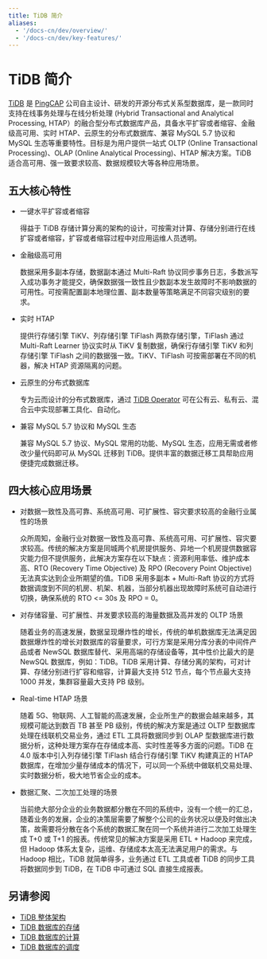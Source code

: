 ```yaml
---
title: TiDB 简介
aliases:
  - '/docs-cn/dev/overview/'
  - '/docs-cn/dev/key-features/'
---
```


# TiDB 简介

[TiDB](https://github.com/pingcap/tidb) 是 [PingCAP](https://pingcap.com/about-cn/) 公司自主设计、研发的开源分布式关系型数据库，是一款同时支持在线事务处理与在线分析处理 (Hybrid Transactional and Analytical Processing, HTAP）的融合型分布式数据库产品，具备水平扩容或者缩容、金融级高可用、实时 HTAP、云原生的分布式数据库、兼容 MySQL 5.7 协议和 MySQL 生态等重要特性。目标是为用户提供一站式 OLTP (Online Transactional Processing)、OLAP (Online Analytical Processing)、HTAP 解决方案。TiDB 适合高可用、强一致要求较高、数据规模较大等各种应用场景。

## 五大核心特性

- 一键水平扩容或者缩容

    得益于 TiDB 存储计算分离的架构的设计，可按需对计算、存储分别进行在线扩容或者缩容，扩容或者缩容过程中对应用运维人员透明。

 - 金融级高可用

    数据采用多副本存储，数据副本通过 Multi-Raft 协议同步事务日志，多数派写入成功事务才能提交，确保数据强一致性且少数副本发生故障时不影响数据的可用性。可按需配置副本地理位置、副本数量等策略满足不同容灾级别的要求。

- 实时 HTAP

    提供行存储引擎 TiKV、列存储引擎 TiFlash 两款存储引擎，TiFlash 通过 Multi-Raft Learner 协议实时从 TiKV 复制数据，确保行存储引擎 TiKV 和列存储引擎 TiFlash 之间的数据强一致。TiKV、TiFlash 可按需部署在不同的机器，解决 HTAP 资源隔离的问题。

- 云原生的分布式数据库

    专为云而设计的分布式数据库，通过 [TiDB Operator](https://docs.pingcap.com/zh/tidb-in-kubernetes/stable/tidb-operator-overview) 可在公有云、私有云、混合云中实现部署工具化、自动化。

- 兼容 MySQL 5.7 协议和 MySQL 生态

    兼容 MySQL 5.7 协议、MySQL 常用的功能、MySQL 生态，应用无需或者修改少量代码即可从 MySQL 迁移到 TiDB。提供丰富的数据迁移工具帮助应用便捷完成数据迁移。

## 四大核心应用场景

- 对数据一致性及高可靠、系统高可用、可扩展性、容灾要求较高的金融行业属性的场景

    众所周知，金融行业对数据一致性及高可靠、系统高可用、可扩展性、容灾要求较高。传统的解决方案是同城两个机房提供服务、异地一个机房提供数据容灾能力但不提供服务，此解决方案存在以下缺点：资源利用率低、维护成本高、RTO (Recovery Time Objective) 及 RPO (Recovery Point Objective) 无法真实达到企业所期望的值。TiDB 采用多副本 + Multi-Raft 协议的方式将数据调度到不同的机房、机架、机器，当部分机器出现故障时系统可自动进行切换，确保系统的 RTO <= 30s 及 RPO = 0。

- 对存储容量、可扩展性、并发要求较高的海量数据及高并发的 OLTP 场景

    随着业务的高速发展，数据呈现爆炸性的增长，传统的单机数据库无法满足因数据爆炸性的增长对数据库的容量要求，可行方案是采用分库分表的中间件产品或者 NewSQL 数据库替代、采用高端的存储设备等，其中性价比最大的是 NewSQL 数据库，例如：TiDB。TiDB 采用计算、存储分离的架构，可对计算、存储分别进行扩容和缩容，计算最大支持 512 节点，每个节点最大支持 1000 并发，集群容量最大支持 PB 级别。

- Real-time HTAP 场景

    随着 5G、物联网、人工智能的高速发展，企业所生产的数据会越来越多，其规模可能达到数百 TB 甚至 PB 级别，传统的解决方案是通过 OLTP 型数据库处理在线联机交易业务，通过 ETL 工具将数据同步到 OLAP 型数据库进行数据分析，这种处理方案存在存储成本高、实时性差等多方面的问题。TiDB 在 4.0 版本中引入列存储引擎 TiFlash 结合行存储引擎 TiKV 构建真正的 HTAP 数据库，在增加少量存储成本的情况下，可以同一个系统中做联机交易处理、实时数据分析，极大地节省企业的成本。

- 数据汇聚、二次加工处理的场景

    当前绝大部分企业的业务数据都分散在不同的系统中，没有一个统一的汇总，随着业务的发展，企业的决策层需要了解整个公司的业务状况以便及时做出决策，故需要将分散在各个系统的数据汇聚在同一个系统并进行二次加工处理生成 T+0 或 T+1 的报表。传统常见的解决方案是采用 ETL + Hadoop 来完成，但 Hadoop 体系太复杂，运维、存储成本太高无法满足用户的需求。与 Hadoop 相比，TiDB 就简单得多，业务通过 ETL 工具或者 TiDB 的同步工具将数据同步到 TiDB，在 TiDB 中可通过 SQL 直接生成报表。

## 另请参阅

- [TiDB 整体架构](/tidb-architecture.md)
- [TiDB 数据库的存储](/tidb-storage.md)
- [TiDB 数据库的计算](/tidb-computing.md)
- [TiDB 数据库的调度](/tidb-scheduling.md)
